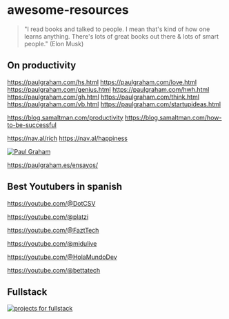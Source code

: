 # awesome-resources
> "I read books and talked to people. I mean that's kind of how one learns anything. There's lots of great books out there & lots of smart people." (Elon Musk)
## On productivity

https://paulgraham.com/hs.html
https://paulgraham.com/love.html
https://paulgraham.com/genius.html
https://paulgraham.com/hwh.html
https://paulgraham.com/gh.html
https://paulgraham.com/think.html
https://paulgraham.com/vb.html
https://paulgraham.com/startupideas.html

https://blog.samaltman.com/productivity
https://blog.samaltman.com/how-to-be-successful

https://nav.al/rich
https://nav.al/happiness

[![Paul Graham](https://pbs.twimg.com/media/E1vS9WwWUAEYYaR?format=jpg&name=medium)](https://paulgraham.com/articles.html)

https://paulgraham.es/ensayos/ 

## Best Youtubers in spanish
https://youtube.com/@DotCSV

https://youtube.com/@platzi

https://youtube.com/@FaztTech

https://youtube.com/@midulive

https://youtube.com/@HolaMundoDev

https://youtube.com/@bettatech


## Fullstack

[![projects for fullstack](http://img.youtube.com/vi/Osy0yuxuEOw/0.jpg)](https://www.youtube.com/watch?v=Osy0yuxuEOw)
